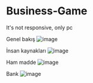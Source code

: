 # Business-Game
It's not responsive, only pc

Genel bakış
![image](https://github.com/Umitt96/Business-Game/assets/55894059/301c9274-fdb7-4142-9a16-7d3f2bb5a22d)

İnsan kaynakları
![image](https://github.com/Umitt96/Business-Game/assets/55894059/defe4d93-7512-40be-833c-48992a82c8e8)

Ham madde
![image](https://github.com/Umitt96/Business-Game/assets/55894059/41ae41b7-1511-4ca8-83e7-c0bf6ebb6001)

Bank
![image](https://github.com/Umitt96/Business-Game/assets/55894059/52b60f5a-e03b-42b5-b2a9-8f175679c105)

